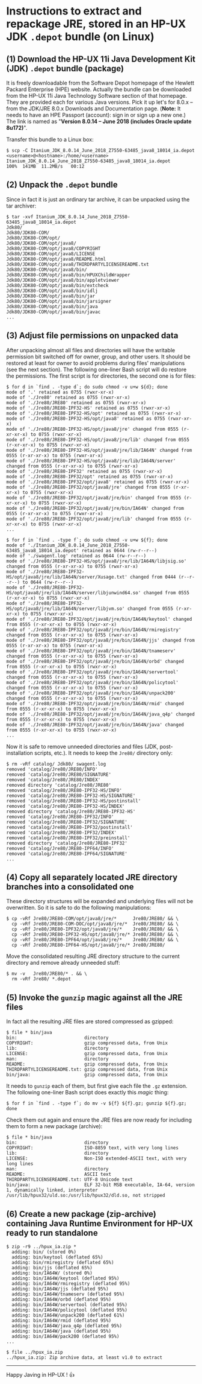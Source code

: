 # Instructions to extract and repackage JRE, stored in an HP-UX JDK `.depot` bundle (on Linux)

## (1) Download the HP-UX 11i Java Development Kit (JDK) `.depot` bundle (package)

It is freely downloadable from the Software Depot homepage of the Hewlett Packard Enterprise (HPE) website. Actually the bundle can be downloaded from the HP-UX 11i Java Technology Software section of that homepage. They are provided each for various Java versions. Pick it up let's for 8.0.x &ndash; from the JDK/JRE 8.0.x Downloads and Documentation page. (**Note:** It needs to have an HPE Passport (account): sign in or sign up a new one.) The link is named as "**Version 8.0.14 &ndash; June 2018 (includes Oracle update 8u172)**".

Transfer this bundle to a Linux box:

```
$ scp -C Itanium_JDK_8.0.14_June_2018_Z7550-63485_java8_18014_ia.depot <username>@<hostname>:/home/<username>
Itanium_JDK_8.0.14_June_2018_Z7550-63485_java8_18014_ia.depot                   100%  141MB  11.2MB/s   00:12
```

## (2) Unpack the `.depot` bundle

Since in fact it is just an ordinary tar archive, it can be unpacked using the tar archiver:

```
$ tar -xvf Itanium_JDK_8.0.14_June_2018_Z7550-63485_java8_18014_ia.depot
Jdk80/
Jdk80/JDK80-COM/
Jdk80/JDK80-COM/opt/
Jdk80/JDK80-COM/opt/java8/
Jdk80/JDK80-COM/opt/java8/COPYRIGHT
Jdk80/JDK80-COM/opt/java8/LICENSE
Jdk80/JDK80-COM/opt/java8/README.html
Jdk80/JDK80-COM/opt/java8/THIRDPARTYLICENSEREADME.txt
Jdk80/JDK80-COM/opt/java8/bin/
Jdk80/JDK80-COM/opt/java8/bin/HPUXChildWrapper
Jdk80/JDK80-COM/opt/java8/bin/appletviewer
Jdk80/JDK80-COM/opt/java8/bin/extcheck
Jdk80/JDK80-COM/opt/java8/bin/idlj
Jdk80/JDK80-COM/opt/java8/bin/jar
Jdk80/JDK80-COM/opt/java8/bin/jarsigner
Jdk80/JDK80-COM/opt/java8/bin/java
Jdk80/JDK80-COM/opt/java8/bin/javac
...
```

## (3) Adjust file permissions on unpacked data

After unpacking almost all files and directories will have the writable permission bit switched off for owner, group, and other users. It should be restored at least for owner to avoid problems during files' manipulations (see the next section). The following one-liner Bash script will do restore the permissions. The first script is for directories, the second one is for files:

```
$ for d in `find . -type d`; do sudo chmod -v u+w ${d}; done
mode of '.' retained as 0755 (rwxr-xr-x)
mode of './Jre80' retained as 0755 (rwxr-xr-x)
mode of './Jre80/JRE80' retained as 0755 (rwxr-xr-x)
mode of './Jre80/JRE80-IPF32-HS' retained as 0755 (rwxr-xr-x)
mode of './Jre80/JRE80-IPF32-HS/opt' retained as 0755 (rwxr-xr-x)
mode of './Jre80/JRE80-IPF32-HS/opt/java8' retained as 0755 (rwxr-xr-x)
mode of './Jre80/JRE80-IPF32-HS/opt/java8/jre' changed from 0555 (r-xr-xr-x) to 0755 (rwxr-xr-x)
mode of './Jre80/JRE80-IPF32-HS/opt/java8/jre/lib' changed from 0555 (r-xr-xr-x) to 0755 (rwxr-xr-x)
mode of './Jre80/JRE80-IPF32-HS/opt/java8/jre/lib/IA64N' changed from 0555 (r-xr-xr-x) to 0755 (rwxr-xr-x)
mode of './Jre80/JRE80-IPF32-HS/opt/java8/jre/lib/IA64N/server' changed from 0555 (r-xr-xr-x) to 0755 (rwxr-xr-x)
mode of './Jre80/JRE80-IPF32' retained as 0755 (rwxr-xr-x)
mode of './Jre80/JRE80-IPF32/opt' retained as 0755 (rwxr-xr-x)
mode of './Jre80/JRE80-IPF32/opt/java8' retained as 0755 (rwxr-xr-x)
mode of './Jre80/JRE80-IPF32/opt/java8/jre' changed from 0555 (r-xr-xr-x) to 0755 (rwxr-xr-x)
mode of './Jre80/JRE80-IPF32/opt/java8/jre/bin' changed from 0555 (r-xr-xr-x) to 0755 (rwxr-xr-x)
mode of './Jre80/JRE80-IPF32/opt/java8/jre/bin/IA64N' changed from 0555 (r-xr-xr-x) to 0755 (rwxr-xr-x)
mode of './Jre80/JRE80-IPF32/opt/java8/jre/lib' changed from 0555 (r-xr-xr-x) to 0755 (rwxr-xr-x)
...
```

```
$ for f in `find . -type f`; do sudo chmod -v u+w ${f}; done
mode of './Itanium_JDK_8.0.14_June_2018_Z7550-63485_java8_18014_ia.depot' retained as 0644 (rw-r--r--)
mode of './swagent.log' retained as 0644 (rw-r--r--)
mode of './Jre80/JRE80-IPF32-HS/opt/java8/jre/lib/IA64N/libjsig.so' changed from 0555 (r-xr-xr-x) to 0755 (rwxr-xr-x)
mode of './Jre80/JRE80-IPF32-HS/opt/java8/jre/lib/IA64N/server/Xusage.txt' changed from 0444 (r--r--r--) to 0644 (rw-r--r--)
mode of './Jre80/JRE80-IPF32-HS/opt/java8/jre/lib/IA64N/server/libjunwind64.so' changed from 0555 (r-xr-xr-x) to 0755 (rwxr-xr-x)
mode of './Jre80/JRE80-IPF32-HS/opt/java8/jre/lib/IA64N/server/libjvm.so' changed from 0555 (r-xr-xr-x) to 0755 (rwxr-xr-x)
mode of './Jre80/JRE80-IPF32/opt/java8/jre/bin/IA64N/keytool' changed from 0555 (r-xr-xr-x) to 0755 (rwxr-xr-x)
mode of './Jre80/JRE80-IPF32/opt/java8/jre/bin/IA64N/rmiregistry' changed from 0555 (r-xr-xr-x) to 0755 (rwxr-xr-x)
mode of './Jre80/JRE80-IPF32/opt/java8/jre/bin/IA64N/jjs' changed from 0555 (r-xr-xr-x) to 0755 (rwxr-xr-x)
mode of './Jre80/JRE80-IPF32/opt/java8/jre/bin/IA64N/tnameserv' changed from 0555 (r-xr-xr-x) to 0755 (rwxr-xr-x)
mode of './Jre80/JRE80-IPF32/opt/java8/jre/bin/IA64N/orbd' changed from 0555 (r-xr-xr-x) to 0755 (rwxr-xr-x)
mode of './Jre80/JRE80-IPF32/opt/java8/jre/bin/IA64N/servertool' changed from 0555 (r-xr-xr-x) to 0755 (rwxr-xr-x)
mode of './Jre80/JRE80-IPF32/opt/java8/jre/bin/IA64N/policytool' changed from 0555 (r-xr-xr-x) to 0755 (rwxr-xr-x)
mode of './Jre80/JRE80-IPF32/opt/java8/jre/bin/IA64N/unpack200' changed from 0555 (r-xr-xr-x) to 0755 (rwxr-xr-x)
mode of './Jre80/JRE80-IPF32/opt/java8/jre/bin/IA64N/rmid' changed from 0555 (r-xr-xr-x) to 0755 (rwxr-xr-x)
mode of './Jre80/JRE80-IPF32/opt/java8/jre/bin/IA64N/java_q4p' changed from 0555 (r-xr-xr-x) to 0755 (rwxr-xr-x)
mode of './Jre80/JRE80-IPF32/opt/java8/jre/bin/IA64N/java' changed from 0555 (r-xr-xr-x) to 0755 (rwxr-xr-x)
...
```

Now it is safe to remove unneeded directories and files (JDK, post-installation scripts, etc.). It needs to keep the `Jre80/` directory only:

```
$ rm -vRf catalog/ Jdk80/ swagent.log
removed 'catalog/Jre80/JRE80/INFO'
removed 'catalog/Jre80/JRE80/SIGNATURE'
removed 'catalog/Jre80/JRE80/INDEX'
removed directory 'catalog/Jre80/JRE80'
removed 'catalog/Jre80/JRE80-IPF32-HS/INFO'
removed 'catalog/Jre80/JRE80-IPF32-HS/SIGNATURE'
removed 'catalog/Jre80/JRE80-IPF32-HS/postinstall'
removed 'catalog/Jre80/JRE80-IPF32-HS/INDEX'
removed directory 'catalog/Jre80/JRE80-IPF32-HS'
removed 'catalog/Jre80/JRE80-IPF32/INFO'
removed 'catalog/Jre80/JRE80-IPF32/SIGNATURE'
removed 'catalog/Jre80/JRE80-IPF32/postinstall'
removed 'catalog/Jre80/JRE80-IPF32/INDEX'
removed 'catalog/Jre80/JRE80-IPF32/preinstall'
removed directory 'catalog/Jre80/JRE80-IPF32'
removed 'catalog/Jre80/JRE80-IPF64/INFO'
removed 'catalog/Jre80/JRE80-IPF64/SIGNATURE'
...
```

## (4) Copy all separately located JRE directory branches into a consolidated one

These directory structures will be expanded and underlying files will not be overwritten. So it is safe to do the following manipulations:

```
$ cp -vRf Jre80/JRE80-COM/opt/java8/jre/*      Jre80/JRE80/ && \
  cp -vRf Jre80/JRE80-COM-DOC/opt/java8/jre/*  Jre80/JRE80/ && \
  cp -vRf Jre80/JRE80-IPF32/opt/java8/jre/*    Jre80/JRE80/ && \
  cp -vRf Jre80/JRE80-IPF32-HS/opt/java8/jre/* Jre80/JRE80/ && \
  cp -vRf Jre80/JRE80-IPF64/opt/java8/jre/*    Jre80/JRE80/ && \
  cp -vRf Jre80/JRE80-IPF64-HS/opt/java8/jre/* Jre80/JRE80/
```

Move the consolidated resulting JRE directory structure to the current directory and remove already unneeded stuff:

```
$ mv -v   Jre80/JRE80/* . && \
  rm -vRf Jre80/ *.depot
```

## (5) Invoke the `gunzip` magic against all the JRE files

In fact all the resulting JRE files are stored compressed as gzipped:

```
$ file * bin/java
bin:                         directory
COPYRIGHT:                   gzip compressed data, from Unix
lib:                         directory
LICENSE:                     gzip compressed data, from Unix
man:                         directory
README:                      gzip compressed data, from Unix
THIRDPARTYLICENSEREADME.txt: gzip compressed data, from Unix
bin/java:                    gzip compressed data, from Unix
```

It needs to `gunzip` each of them, but first give each file the `.gz` extension. The following one-liner Bash script does exactly this *magic* thing:

```
$ for f in `find . -type f`; do mv -v ${f} ${f}.gz; gunzip ${f}.gz; done
```

Check them out again and ensure the JRE files are now ready for including them to form a new package (archive):

```
$ file * bin/java
bin:                         directory
COPYRIGHT:                   ISO-8859 text, with very long lines
lib:                         directory
LICENSE:                     Non-ISO extended-ASCII text, with very long lines
man:                         directory
README:                      ASCII text
THIRDPARTYLICENSEREADME.txt: UTF-8 Unicode text
bin/java:                    ELF 32-bit MSB executable, IA-64, version 1, dynamically linked, interpreter /usr/lib/hpux32/uld.so:/usr/lib/hpux32/dld.so, not stripped
```

## (6) Create a new package (zip-archive) containing Java Runtime Environment for HP-UX ready to run standalone

```
$ zip -r9 ../hpux_ia.zip *
  adding: bin/ (stored 0%)
  adding: bin/keytool (deflated 65%)
  adding: bin/rmiregistry (deflated 65%)
  adding: bin/jjs (deflated 65%)
  adding: bin/IA64W/ (stored 0%)
  adding: bin/IA64W/keytool (deflated 95%)
  adding: bin/IA64W/rmiregistry (deflated 95%)
  adding: bin/IA64W/jjs (deflated 95%)
  adding: bin/IA64W/tnameserv (deflated 95%)
  adding: bin/IA64W/orbd (deflated 95%)
  adding: bin/IA64W/servertool (deflated 95%)
  adding: bin/IA64W/policytool (deflated 95%)
  adding: bin/IA64W/unpack200 (deflated 61%)
  adding: bin/IA64W/rmid (deflated 95%)
  adding: bin/IA64W/java_q4p (deflated 95%)
  adding: bin/IA64W/java (deflated 95%)
  adding: bin/IA64W/pack200 (deflated 95%)
...
```

```
$ file ../hpux_ia.zip
../hpux_ia.zip: Zip archive data, at least v1.0 to extract
```

---

Happy Javing in HP-UX ! :+1:
